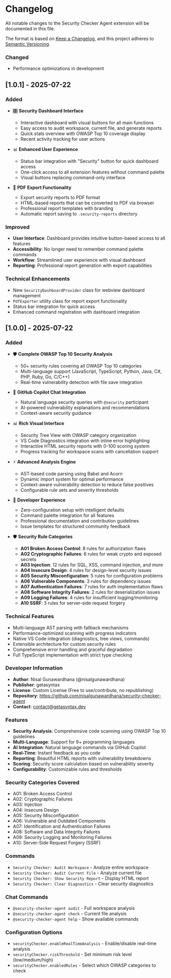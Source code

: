 # Changelog

All notable changes to the Security Checker Agent extension will be documented in this file.

The format is based on [Keep a Changelog](https://keepachangelog.com/en/1.0.0/),
and this project adheres to [Semantic Versioning](https://semver.org/spec/v2.0.0.html).

### Changed
- Performance optimizations in development

## [1.0.1] - 2025-07-22

### Added
- 🎛️ **Security Dashboard Interface**
  - Interactive dashboard with visual buttons for all main functions
  - Easy access to audit workspace, current file, and generate reports
  - Quick stats overview with OWASP Top 10 coverage display
  - Recent activity tracking for user actions
  
- 📊 **Enhanced User Experience** 
  - Status bar integration with "Security" button for quick dashboard access
  - One-click access to all extension features without command palette
  - Visual buttons replacing command-only interface
  
- 📄 **PDF Export Functionality**
  - Export security reports to PDF format
  - HTML-based reports that can be converted to PDF via browser
  - Professional report templates with branding
  - Automatic report saving to `.security-reports` directory

### Improved
- **User Interface**: Dashboard provides intuitive button-based access to all features
- **Accessibility**: No longer need to remember command palette commands
- **Workflow**: Streamlined user experience with visual dashboard
- **Reporting**: Professional report generation with export capabilities

### Technical Enhancements
- New `SecurityDashboardProvider` class for webview dashboard management
- `PdfExporter` utility class for report export functionality
- Status bar integration for quick access
- Enhanced command registration with dashboard integration

## [1.0.0] - 2025-07-22

### Added
- 🛡️ **Complete OWASP Top 10 Security Analysis**
  - 50+ security rules covering all OWASP Top 10 categories
  - Multi-language support (JavaScript, TypeScript, Python, Java, C#, PHP, Ruby, Go, C/C++)
  - Real-time vulnerability detection with file save integration
  
- 🤖 **GitHub Copilot Chat Integration**
  - Natural language security queries with `@security` participant
  - AI-powered vulnerability explanations and recommendations
  - Context-aware security guidance
  
- 📊 **Rich Visual Interface**
  - Security Tree View with OWASP category organization
  - VS Code Diagnostics integration with inline error highlighting
  - Interactive HTML security reports with 0-100 scoring system
  - Progress tracking for workspace scans with cancellation support
  
- ⚡ **Advanced Analysis Engine**
  - AST-based code parsing using Babel and Acorn
  - Dynamic import system for optimal performance
  - Context-aware vulnerability detection to reduce false positives
  - Configurable rule sets and severity thresholds
  
- 🎯 **Developer Experience**
  - Zero-configuration setup with intelligent defaults
  - Command palette integration for all features
  - Professional documentation and contribution guidelines
  - Issue templates for structured community feedback
  
- 🛡️ **Security Rule Categories**
  - **A01 Broken Access Control**: 8 rules for authorization flaws
  - **A02 Cryptographic Failures**: 6 rules for weak crypto and exposed secrets
  - **A03 Injection**: 12 rules for SQL, XSS, command injection, and more
  - **A04 Insecure Design**: 4 rules for design-level security issues
  - **A05 Security Misconfiguration**: 5 rules for configuration problems
  - **A06 Vulnerable Components**: 3 rules for dependency issues
  - **A07 Authentication Failures**: 7 rules for auth implementation flaws
  - **A08 Software Integrity Failures**: 2 rules for deserialization issues
  - **A09 Logging Failures**: 4 rules for insufficient logging/monitoring
  - **A10 SSRF**: 3 rules for server-side request forgery

### Technical Features
- Multi-language AST parsing with fallback mechanisms
- Performance-optimized scanning with progress indicators
- Native VS Code integration (diagnostics, tree views, commands)
- Extensible architecture for custom security rules
- Comprehensive error handling and graceful degradation
- Full TypeScript implementation with strict type checking

### Developer Information
- **Author**: Nisal Gunawardhana (@nisalgunawardhana)
- **Publisher**: getasyntax
- **License**: Custom License (Free to use/contribute, no republishing)
- **Repository**: https://github.com/nisalgunawardhana/security-checker-agent
- **Contact**: contact@getasyntax.dev

### Features
- **Security Analysis**: Comprehensive code scanning using OWASP Top 10 guidelines
- **Multi-Language**: Support for 9+ programming languages
- **AI Integration**: Natural language commands via GitHub Copilot
- **Real-Time**: Instant feedback as you code
- **Reporting**: Beautiful HTML reports with vulnerability breakdowns
- **Scoring**: Security score calculation based on vulnerability severity
- **Configurability**: Customizable rules and thresholds

### Security Categories Covered
- A01: Broken Access Control
- A02: Cryptographic Failures  
- A03: Injection
- A04: Insecure Design
- A05: Security Misconfiguration
- A06: Vulnerable and Outdated Components
- A07: Identification and Authentication Failures
- A08: Software and Data Integrity Failures
- A09: Security Logging and Monitoring Failures
- A10: Server-Side Request Forgery (SSRF)

### Commands
- `Security Checker: Audit Workspace` - Analyze entire workspace
- `Security Checker: Audit Current File` - Analyze current file
- `Security Checker: Show Security Report` - Display HTML report
- `Security Checker: Clear Diagnostics` - Clear security diagnostics

### Chat Commands
- `@security-checker-agent audit` - Full workspace analysis
- `@security-checker-agent check` - Current file analysis
- `@security-checker-agent help` - Show available commands

### Configuration Options
- `securityChecker.enableRealTimeAnalysis` - Enable/disable real-time analysis
- `securityChecker.riskThreshold` - Set minimum risk level (low/medium/high)
- `securityChecker.enabledRules` - Select which OWASP categories to check
